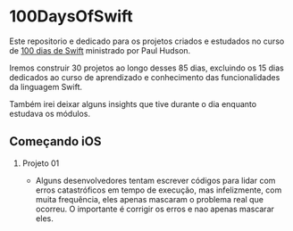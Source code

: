 # 100DaysOfSwift

Este repositorio e dedicado para os projetos criados e estudados no curso de [100 dias de Swift](https://www.hackingwithswift.com/100) ministrado por Paul Hudson.

Iremos construir 30 projetos ao longo desses 85 dias, excluindo os 15 dias dedicados ao curso de aprendizado e conhecimento das funcionalidades da linguagem Swift.

Também irei deixar alguns insights que tive durante o dia enquanto estudava os módulos.

## Começando iOS

1. Projeto 01

   * Alguns desenvolvedores tentam escrever códigos para lidar com erros catastróficos em tempo de execução, mas infelizmente, com muita frequência, eles apenas mascaram o problema real que ocorreu. O importante é corrigir os erros e nao apenas mascarar eles.

